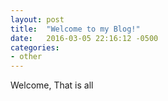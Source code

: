```yaml
---
layout: post
title:  "Welcome to my Blog!"
date:   2016-03-05 22:16:12 -0500
categories:
- other
---
```


Welcome, That is all
